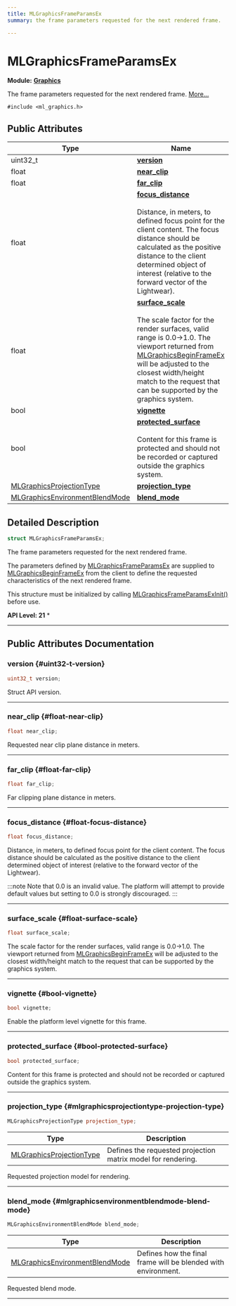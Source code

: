 ```yaml
---
title: MLGraphicsFrameParamsEx
summary: the frame parameters requested for the next rendered frame. 

---
```


# MLGraphicsFrameParamsEx

**Module:** **[Graphics](/api-ref/api/Modules/group___graphics/group___graphics.md)**



The frame parameters requested for the next rendered frame.  [More...](#detailed-description)


`#include <ml_graphics.h>`

## Public Attributes

| Type           | Name           |
| -------------- | -------------- |
| uint32_t | **[version](/api-ref/api/Modules/group___graphics/struct_m_l_graphics_frame_params_ex.md#uint32-t-version)**  |
| float | **[near_clip](/api-ref/api/Modules/group___graphics/struct_m_l_graphics_frame_params_ex.md#float-near-clip)**  |
| float | **[far_clip](/api-ref/api/Modules/group___graphics/struct_m_l_graphics_frame_params_ex.md#float-far-clip)**  |
| float | **[focus_distance](/api-ref/api/Modules/group___graphics/struct_m_l_graphics_frame_params_ex.md#float-focus-distance)** <br></br>Distance, in meters, to defined focus point for the client content. The focus distance should be calculated as the positive distance to the client determined object of interest (relative to the forward vector of the Lightwear).  |
| float | **[surface_scale](/api-ref/api/Modules/group___graphics/struct_m_l_graphics_frame_params_ex.md#float-surface-scale)** <br></br>The scale factor for the render surfaces, valid range is 0.0->1.0. The viewport returned from [MLGraphicsBeginFrameEx](/api-ref/api/Modules/group___graphics/group___graphics.md#mlresult-mlgraphicsbeginframeex) will be adjusted to the closest width/height match to the request that can be supported by the graphics system.  |
| bool | **[vignette](/api-ref/api/Modules/group___graphics/struct_m_l_graphics_frame_params_ex.md#bool-vignette)**  |
| bool | **[protected_surface](/api-ref/api/Modules/group___graphics/struct_m_l_graphics_frame_params_ex.md#bool-protected-surface)** <br></br>Content for this frame is protected and should not be recorded or captured outside the graphics system.  |
| [MLGraphicsProjectionType](/api-ref/api/Modules/group___graphics/group___graphics.md#enums-mlgraphicsprojectiontype) | **[projection_type](/api-ref/api/Modules/group___graphics/struct_m_l_graphics_frame_params_ex.md#mlgraphicsprojectiontype-projection-type)**  |
| [MLGraphicsEnvironmentBlendMode](/api-ref/api/Modules/group___graphics/group___graphics.md#enums-mlgraphicsenvironmentblendmode) | **[blend_mode](/api-ref/api/Modules/group___graphics/struct_m_l_graphics_frame_params_ex.md#mlgraphicsenvironmentblendmode-blend-mode)**  |

## Detailed Description

```cpp
struct MLGraphicsFrameParamsEx;
```

The frame parameters requested for the next rendered frame. 

The parameters defined by [MLGraphicsFrameParamsEx](/api-ref/api/Modules/group___graphics/struct_m_l_graphics_frame_params_ex.md) are supplied to [MLGraphicsBeginFrameEx](/api-ref/api/Modules/group___graphics/group___graphics.md#mlresult-mlgraphicsbeginframeex) from the client to define the requested characteristics of the next rendered frame.

This structure must be initialized by calling [MLGraphicsFrameParamsExInit()](/api-ref/api/Modules/group___graphics/group___graphics.md#void-mlgraphicsframeparamsexinit) before use.




**API Level:
 21**
  * 




-----------
## Public Attributes Documentation

### version {#uint32-t-version}

```cpp
uint32_t version;
```


Struct API version. 





-----------

### near_clip {#float-near-clip}

```cpp
float near_clip;
```


Requested near clip plane distance in meters. 





-----------

### far_clip {#float-far-clip}

```cpp
float far_clip;
```


Far clipping plane distance in meters. 





-----------

### focus_distance {#float-focus-distance}

```cpp
float focus_distance;
```

Distance, in meters, to defined focus point for the client content. The focus distance should be calculated as the positive distance to the client determined object of interest (relative to the forward vector of the Lightwear). 



:::note
Note that 0.0 is an invalid value. The platform will attempt to provide default values but setting to 0.0 is strongly discouraged. 
:::



-----------

### surface_scale {#float-surface-scale}

```cpp
float surface_scale;
```

The scale factor for the render surfaces, valid range is 0.0->1.0. The viewport returned from [MLGraphicsBeginFrameEx](/api-ref/api/Modules/group___graphics/group___graphics.md#mlresult-mlgraphicsbeginframeex) will be adjusted to the closest width/height match to the request that can be supported by the graphics system. 





-----------

### vignette {#bool-vignette}

```cpp
bool vignette;
```


Enable the platform level vignette for this frame. 





-----------

### protected_surface {#bool-protected-surface}

```cpp
bool protected_surface;
```

Content for this frame is protected and should not be recorded or captured outside the graphics system. 





-----------

### projection_type {#mlgraphicsprojectiontype-projection-type}

```cpp
MLGraphicsProjectionType projection_type;
```



| Type | Description |
|--|--|
| [MLGraphicsProjectionType](/api-ref/api/Modules/group___graphics/group___graphics.md#enums-mlgraphicsprojectiontype) | Defines the requested projection matrix model for rendering.  |


Requested projection model for rendering. 





-----------

### blend_mode {#mlgraphicsenvironmentblendmode-blend-mode}

```cpp
MLGraphicsEnvironmentBlendMode blend_mode;
```



| Type | Description |
|--|--|
| [MLGraphicsEnvironmentBlendMode](/api-ref/api/Modules/group___graphics/group___graphics.md#enums-mlgraphicsenvironmentblendmode) | Defines how the final frame will be blended with environment.  |


Requested blend mode. 





-----------

